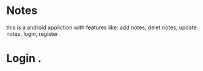 # Notes
this is a android appliction with features like: add notes, delet notes, update notes, login, register

# Login .
<img sec="imges/login.jpg">
